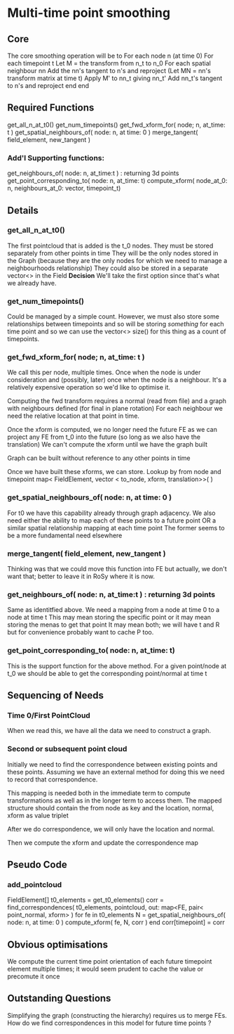 # Multi-time point smoothing

## Core 
The core smoothing operation will be to
For each node n (at time 0)
  For each timepoint t
  Let M = the transform from n_t to n_0 
  For each spatial neighbour nn
    Add the nn's tangent to n's and reproject
    (Let MN = nn's transform matrix at time t)
    Apply M' to nn_t giving nn_t'
    Add nn_t's tangent to n's and reproject
  end
end

## Required Functions
get_all_n_at_t0()
get_num_timepoints()
get_fwd_xform_for( node; n, at_time: t )
get_spatial_neighbours_of( node: n, at time: 0 )
merge_tangent( field_element, new_tangent )


### Add'l Supporting functions:
get_neighbours_of( node: n, at_time:t ) : returning 3d points
get_point_corresponding_to( node: n, at_time: t)
compute_xform( node_at_0: n, neighbours_at_0: vector<n>, timepoint_t)


## Details
### get_all_n_at_t0()
The first pointcloud that is added is the t_0 nodes. They must be stored separately from other points in time
They will be the only nodes stored in the Graph (because they are the only nodes for which we need to manage a neighbourhoods relationship)
They could also be stored in a separate vector<> in the Field
**Decision** We'll take the first option since that's what we already have.

### get_num_timepoints()
Could be managed by a simple count. However, we must also store some relationships between timepoints and so will be storing *something* for each time point and so we can use the vector<> size() for this thing as a count of timepoints.

### get_fwd_xform_for( node; n, at_time: t )
We call this per node, multiple times. Once when the node is under consideration and (possibly, later) once when the node is a neighbour.  It's a relatively expensive operation so we'd like to optimise it.

Computing the fwd transform requires a normal (read from file) and a graph with neighbours defined (for final in plane rotation) For each neighbour we need the relative location at that point in time.

Once the xform is computed, we no longer need the future FE as we can project any FE from t_0 into the future (so long as we also have the translation) 
We can't compute the xform until we have the graph built

Graph can be built without reference to any other points in time

Once we have built these xforms, we can store. Lookup by from node and timepoint
map< FieldElement, vector < to_node, xform, translation>>( )

### get_spatial_neighbours_of( node: n, at time: 0 )
For t0 we have this capability already through graph adjacency.
We also need either the ability to map each of these points to a future point OR
a similar spatial relationship mapping at each time point
The former seems to be a more fundamental need elsewhere

### merge_tangent( field_element, new_tangent )
Thinking was that we could move this function into FE but actually, we don't want that; better to leave it in RoSy where it is now.

### get_neighbours_of( node: n, at_time:t ) : returning 3d points
Same as identitfied above. We need a mapping from a node at time 0 to a node at time t
This may mean storing the specific point or it may mean storing the menas to get that point
It may mean both; we will have t and R but for convenience probably want to cache P too.

### get_point_corresponding_to( node: n, at_time: t)
This is the support function for the above method. For a given point/node at t_0 we should be able to get the corresponding point/normal at time t


## Sequencing of Needs
### Time 0/First PointCloud
When we read this, we have all the data we need to construct a graph.

### Second or subsequent point cloud
Initially we need to find the correspondence between existing points and these points. Assuming we have an external method for doing this we need to record that correspondence.  

This mapping is needed both in the immediate term to compute transformations as well as in the longer term to access them. The mapped structure should contain the from node as key and the location, normal, xform as value triplet

After we do correspondence, we will only have the location and normal.

Then we compute the xform and update the correspondence map

## Pseudo Code

### add_pointcloud
FieldElement[] t0_elements = get_t0_elements()
corr = find_correspondences( t0_elements, pointcloud, out: map<FE, pair< point_normal, xform> )
for fe in t0_elements
    N = get_spatial_neighbours_of( node: n, at time: 0 )
    compute_xform( fe, N, corr )
end
corr[timepoint] = corr



## Obvious optimisations
We compute the current time point orientation of each future timepoint element multiple times; it would seem prudent to cache the value or precomute it once


## Outstanding Questions
Simplifying the graph (constructing the hierarchy) requires us to merge FEs. How do we find correspondences in this model for future time points ?
